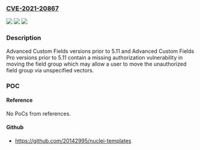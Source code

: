 ### [CVE-2021-20867](https://cve.mitre.org/cgi-bin/cvename.cgi?name=CVE-2021-20867)
![](https://img.shields.io/static/v1?label=Product&message=Advanced%20Custom%20Fields%20and%20Advanced%20Custom%20Fields%20Pro&color=blue)
![](https://img.shields.io/static/v1?label=Version&message=n%2Fa&color=blue)
![](https://img.shields.io/static/v1?label=Vulnerability&message=Missing%20authorization&color=brighgreen)

### Description

Advanced Custom Fields versions prior to 5.11 and Advanced Custom Fields Pro versions prior to 5.11 contain a missing authorization vulnerability in moving the field group which may allow a user to move the unauthorized field group via unspecified vectors.

### POC

#### Reference
No PoCs from references.

#### Github
- https://github.com/20142995/nuclei-templates

